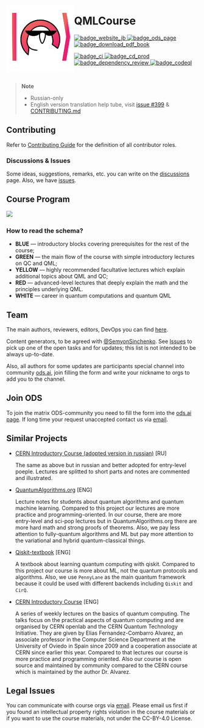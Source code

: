 <img src="./qmlcourse/logo.svg" align="left" width="178" height="178"></img>

# QMLCourse

<a href="https://quantum-ods.github.io/qmlcourse/">
    <img alt="badge_website_jb" src="https://img.shields.io/badge/jb-nightly--build-blueviolet?style=for-the-badge">
</a>
<a href="https://ods.ai/tracks/qmlcourse">
    <img alt="badge_ods_page" src="https://img.shields.io/badge/ods.ai-course%20page-critical?style=for-the-badge">
</a>
<a href="https://github.com/quantum-ods/qmlcourse/raw/web-page-prod/latex/qmlcourse.pdf">
    <img alt="badge_download_pdf_book" src="https://img.shields.io/badge/pdf%20book-download-information?style=for-the-badge">
</a>

<p align="left">
  <a href="https://github.com/quantum-ods/qmlcourse/actions/workflows/ci.yml">
    <img alt="badge_ci" src="https://github.com/quantum-ods/qmlcourse/actions/workflows/ci.yml/badge.svg">
  </a>
  <a href="https://github.com/quantum-ods/qmlcourse/actions/workflows/cd-prod.yml">
    <img alt="badge_cd_prod" src="https://github.com/quantum-ods/qmlcourse/actions/workflows/cd-prod.yml/badge.svg">
  </a>
  <a href="https://github.com/quantum-ods/qmlcourse/actions/workflows/dependency-review.yml">
    <img alt="badge_dependency_review" src="https://github.com/quantum-ods/qmlcourse/actions/workflows/dependency-review.yml/badge.svg">
  </a>
  <a href="https://github.com/quantum-ods/qmlcourse/actions/workflows/codeql.yml">
    <img alt="badge_codeql" src="https://github.com/quantum-ods/qmlcourse/actions/workflows/codeql.yml/badge.svg">
  </a>  
</p>

</br>

> **Note**
> * Russian-only
> * English version translation help tube, visit [issue #399](https://github.com/quantum-ods/qmlcourse/issues/399) & [CONTRIBUTING.md](./CONTRIBUTING.md)

## Contributing

Refer to [Contributing Guide](./CONTRIBUTING.md) for the definition of all contributor roles.

### Discussions & Issues

Some ideas, suggestions, remarks, etc. you can write on the [discussions](https://github.com/quantum-ods/qmlcourse/discussions) page. Also, we have [issues](https://github.com/quantum-ods/qmlcourse/issues).

## Course Program

![](https://github.com/quantum-ods/qmlcourse/blob/web-page-stage/_static/index/program.svg)

### How to read the schema?

- **BLUE** &mdash; introductory blocks covering prerequisites for the rest of the course;
- **GREEN** &mdash; the main flow of the course with simple introductory lectures on QC and QML;
- **YELLOW** &mdash; highly recommended facultative lectures which explain additional topics about QML and QC;
- **RED** &mdash; advanced-level lectures that deeply explain the math and the principles underlying QML.
- **WHITE** &mdash; career in quantum computations and quantum QML

## Team

The main authors, reviewers, editors, DevOps you can find [here](https://quantum-ods.github.io/qmlcourse/book/authors.html).

Content generators, to be agreed with [@SemyonSinchenko](https://github.com/SemyonSinchenko). See [Issues](https://github.com/quantum-ods/qmlcourse/issues) to pick up one of the open tasks and for updates; this list is not intended to be always up-to-date.

Also, all authors for some updates are participants special channel into community [ods.ai](https://ods.ai), join filling the form and write your nickname to orgs to add you to the channel.

## Join ODS

To join the matrix ODS-community you need to fill the form into the [ods.ai page](https://ods.ai/tracks/odsmatrix101). If long time your request unaccepted contact us via [email](mailto:qmlcourse.ods@gmail.com).

## Similar Projects

- [CERN Introductory Course (adopted version in russian)](https://russol.info/quantum) [RU]

    The same as above but in russian and better adopted for entry-level poeple. Lectures are splitted to short parts and notes are commented and illustrated.

- [QuantumAlgorithms.org](https://github.com/Scinawa/quantumalgorithms.org) [ENG]

    Lecture notes for students about quantum algorithms and quantum machine learning. Compared to this project our lectures are more practice and programming-oriented. In our course, there are more entry-level and sci-pop lectures but in QuantumAlgorithms.org there are more hard math and strong proofs of theorems. Also, we pay less attention to fully-quantum algorithms and ML but pay more attention to the variational and hybrid quantum-classical things.

- [Qiskit-textbook](https://github.com/qiskit-community/qiskit-textbook) [ENG]

    A textbook about learning quantum computing with qiskit. Compared to this project our course is more about ML, not the quantum protocols and algorithms. Also, we use `PennyLane` as the main quantum framework because it could be used with different backends including `Qiskit` and `CirQ`.

- [CERN Introductory Course](https://home.cern/news/announcement/computing/online-introductory-lectures-quantum-computing-6-november) [ENG]

    A series of weekly lectures on the basics of quantum computing. The talks focus on the practical aspects of quantum computing and are organised by CERN openlab and the CERN Quantum Technology Initiative. They are given by Elias Fernandez-Combarro Alvarez, an associate professor in the Computer Science Department at the University of Oviedo in Spain since 2009 and a cooperation associate at CERN since earlier this year. Compared to that lectures our course is more practice and programming oriented. Also our course is open source and maintained by community compared to the CERN course which is maintained by the author Dr. Alvarez.

## Legal Issues

You can communicate with course orgs via [email](mailto:qmlcourse.ods@gmail.com). Please email us first if you found an intellectual property rights violation in the course materials or if you want to use the course materials, not under the CC-BY-4.0 License.
